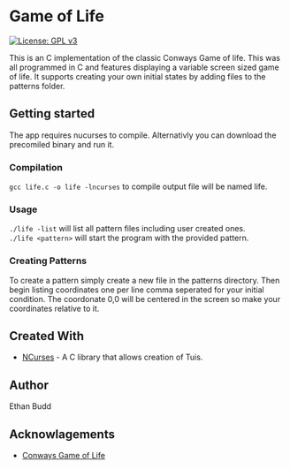 # Game of Life

 [![License: GPL v3](https://img.shields.io/badge/License-GPLv3-blue.svg)](https://www.gnu.org/licenses/gpl-3.0)  

This is an C implementation of the classic Conways Game of life. This was all programmed in C and features displaying a variable screen sized game of life. It supports creating your own initial states by adding files to the patterns folder. 

## Getting started

The app requires nucurses to compile. Alternativly you can download the precomiled binary and run it.

### Compilation
`gcc life.c -o life -lncurses` to compile output file will be named life.

### Usage
`./life -list` will list all pattern files including user created ones.  
`./life <pattern>` will start the program with the provided pattern.  

### Creating Patterns
To create a pattern simply create a new file in the patterns directory. Then begin listing coordinates one per line comma seperated for your initial condition. The coordonate 0,0 will be centered in the screen so make your coordinates relative to it.

## Created With
* [NCurses](https://invisible-island.net/ncurses/announce.html#h2-overview) - A C library that allows creation of Tuis.

## Author
Ethan Budd

## Acknowlagements
* [Conways Game of Life](https://en.wikipedia.org/wiki/Conway%27s_Game_of_Life)
